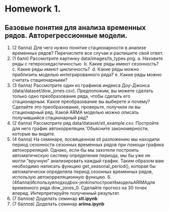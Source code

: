 # Homework 1.
## Базовые понятия для анализа временных рядов. Авторегрессионные модели.

1. (2 балла) Для чего нужно понятие стационарности в анализе временных рядов? Перечислите все случаи и распишите свой ответ.
2. (1 балл) Рассмотрите картинку data/images/ts_types.png.
a. Назовите ряды с гетероскедастичностью 
b. Какие ряды имеют сезонность? 
с. Какие ряды имеют цикличность? 
d. Какие ряды можно приблизить моделью интегрированного ряда?
e. Какие ряды можно считать стационарными? 
3. (3 балла) Рассмотрите один из графиков индекса Доу-Джонса (data/dataset/dow_jones.csv). Предположим, вы можете сделать только одно преобразование ряда, чтобы сделать его стационарным.
Какое преобразование вы выберете и почему? Сделайте это преобразование, проверьте, получили ли вы стационарный ряд. Какой ARMA моделью можно описать получившийся стационарный ряд? 
4. (2 балла) Рассмотрите ряд data/dataset/stl_example.csv. Постройте для него график автокорреляции.̆ Обьясните закономерности, которые вы видите. 
5. (4 балла) На семинаре, посвященном stl разложению мы находили период сезонности сезонных временных рядов при помощи графика автокорреляций.
Однако, если бы мы захотели построить автоматическую систему определения периода, мы бы уже не могли “вручную” анализировать каждый график.
Таким образом вам необходимо написать функцию get_seasonal_period(), которая бы автоматически определяла период сезонных временных рядов, использую автокорреляционную функцию.
6.(4балла)Используяподходbox-jenkinsпостроит̆емодельARIMAдля временного ряда dow_jones_0. Сделайте прогноз на 30 точек вперед. Интерпретируйте полученный результат.
7. (7 баллов) Доделать семинар **stl.ipynb**
8. (7 баллов) Доделать семинар **arima.ipynb**
